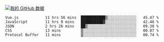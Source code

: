 [![我的 GitHub 数据](https://github-readme-stats.vercel.app/api?username=unbrain&?theme=dark)]()

<!--START_SECTION:waka-->
```text
Vue.js            11 hrs 56 mins  ███████████▒░░░░░░░░░░░░░   45.47 % 
JavaScript        11 hrs 9 mins   ██████████▓░░░░░░░░░░░░░░   42.46 % 
JSON              2 hrs 26 mins   ██▒░░░░░░░░░░░░░░░░░░░░░░   09.30 % 
CSS               13 mins         ▒░░░░░░░░░░░░░░░░░░░░░░░░   00.87 % 
Protocol Buffer   11 mins         ▒░░░░░░░░░░░░░░░░░░░░░░░░   00.74 % 
```
<!--END_SECTION:waka-->
